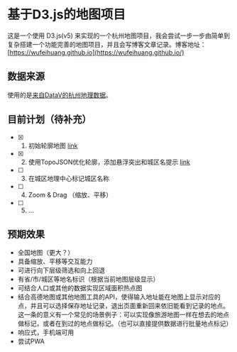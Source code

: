 # 基于D3.js的地图项目

这是一个使用 D3.js(v5) 来实现的一个杭州地图项目，我会尝试一步一步由简单到复杂搭建一个功能完善的地图项目，并且会写博客文章记录。博客地址：[https://wufeihuang.github.io](https://wufeihuang.github.io/)

## 数据来源
使用的是[来自DataV的杭州地理数据](https://datav.aliyun.com/tools/atlas/#&lat=29.88057058351226&lng=119.53345999999999&zoom=9)。

## 目前计划（待补充）

- [x] 1. 初始轮廓地图 [link](./map_01/index.html)
- [x] 2. 使用TopoJSON优化轮廓，添加悬浮突出和城区名提示 [link](./map_02/index.html)
- [ ] 3. 在城区地理中心标记城区名称
- [ ] 4. Zoom & Drag （缩放、平移）
- [ ] 5. ...

## 预期效果
- 全国地图（更大？）
- 具备缩放、平移等交互能力
- 可进行向下层级筛选和向上回退
- 有省/市/城区等地名标识（根据当前地图层级显示）
- 可结合人口或其他的数据实现区域面积热点图
- 结合高德地图或其他地图工具的API，使得输入地址能在地图上显示对应的点，并且可以选择保存地址记录，退出页面重新回来依旧能看到记录的地点。这一条的意义有一个常见的场景例子：可以实现像旅游地图一样在想去的地点做标记，或者在到过的地点做标记。（也可以直接提供数据进行批量地点标记）
- 响应式，手机端可用
- 尝试PWA
